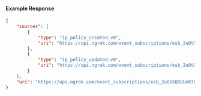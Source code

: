 <!-- Code generated for API Clients. DO NOT EDIT. -->

#### Example Response

```json
{
	"sources": [
		{
			"type": "ip_policy_created.v0",
			"uri": "https://api.ngrok.com/event_subscriptions/esb_2uOVXQ5GUeR7Cl4yZs0i8PMwkMl/sources/ip_policy_created.v0"
		},
		{
			"type": "ip_policy_updated.v0",
			"uri": "https://api.ngrok.com/event_subscriptions/esb_2uOVXQ5GUeR7Cl4yZs0i8PMwkMl/sources/ip_policy_updated.v0"
		}
	],
	"uri": "https://api.ngrok.com/event_subscriptions/esb_2uOVXQ5GUeR7Cl4yZs0i8PMwkMl/sources"
}
```
